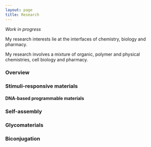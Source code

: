 ```yaml
---
layout: page
title: Research
---
```

*Work in progress*

My research interests lie at the interfaces of chemistry, biology and pharmacy. 

My research involves a mixture of organic, polymer and physical chemistries, cell biology and pharmacy. 

### Overview ###

### Stimuli-responsive materials ###

#### DNA-based programmable materials ####

### Self-assembly ###

### Glycomaterials ###

### Biconjugation
 
